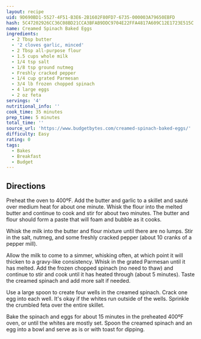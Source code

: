 ```yaml
---
layout: recipe
uid: 9D690BD1-5527-4F51-B3E6-2B1602F80FD7-6735-000003A79650EBFD
hash: 5C47202926CC36C08BD21CCA3BFAB9DDC9704E22FFA4817A609C12E1723E515C
name: Creamed Spinach Baked Eggs
ingredients:
  - 2 Tbsp butter
  - '2 cloves garlic, minced'
  - 2 Tbsp all-purpose flour
  - 1.5 cups whole milk
  - 1/4 tsp salt
  - 1/8 tsp ground nutmeg
  - Freshly cracked pepper
  - 1/4 cup grated Parmesan
  - 3/4 lb frozen chopped spinach
  - 4 large eggs
  - 2 oz feta
servings: '4'
nutritional_info: ''
cook_time: 35 minutes
prep_time: 5 minutes
total_time: ''
source_url: 'https://www.budgetbytes.com/creamed-spinach-baked-eggs/'
difficulty: Easy
rating: 0
tags:
  - Bakes
  - Breakfast
  - Budget
---
```


## Directions

Preheat the oven to 400ºF. Add the butter and garlic to a skillet and sauté over medium heat for about one minute. Whisk the flour into the melted butter and continue to cook and stir for about two minutes. The butter and flour should form a paste that will foam and bubble as it cooks.

Whisk the milk into the butter and flour mixture until there are no lumps. Stir in the salt, nutmeg, and some freshly cracked pepper (about 10 cranks of a pepper mill).

Allow the milk to come to a simmer, whisking often, at which point it will thicken to a gravy-like consistency. Whisk in the grated Parmesan until it has melted. Add the frozen chopped spinach (no need to thaw) and continue to stir and cook until it has heated through (about 5 minutes). Taste the creamed spinach and add more salt if needed.

Use a large spoon to create four wells in the creamed spinach. Crack one egg into each well. It's okay if the whites run outside of the wells. Sprinkle the crumbled feta over the entire skillet.

Bake the spinach and eggs for about 15 minutes in the preheated 400ºF oven, or until the whites are mostly set. Spoon the creamed spinach and an egg into a bowl and serve as is or with toast for dipping.
